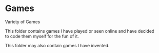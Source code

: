 Games
=====

Variety of Games

This folder contains games I have played or seen online and have decided to code them myself for the fun of it.

This folder may also contain games I have invented.
